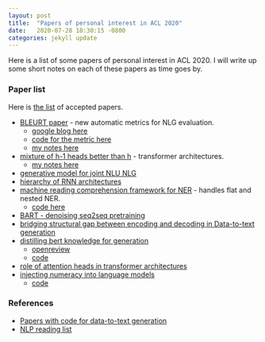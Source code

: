 ```yaml
---
layout: post
title:  "Papers of personal interest in ACL 2020"
date:   2020-07-28 18:30:15 -0800
categories: jekyll update
---
```


Here is a list of some papers of personal interest in ACL 2020. I will write up some
short notes on each of these papers as time goes by.

### Paper list
Here is [the list](https://acl2020.org/program/accepted/) of accepted papers.

* [BLEURT paper](https://www.aclweb.org/anthology/2020.acl-main.704/) - new automatic metrics for NLG evaluation.
  * [google blog here](https://ai.googleblog.com/2020/05/evaluating-natural-language-generation.html)
  * [code for the metric here](https://github.com/google-research/bleurt)
  * [my notes here](bleurt.html)
* [mixture of h-1 heads better than h](https://www.aclweb.org/anthology/2020.acl-main.587/) - transformer  architectures.
  * [my notes here](mixture-of-heads.html)
* [generative model for joint NLU NLG](https://www.aclweb.org/anthology/2020.acl-main.163/)
* [hierarchy of RNN architectures](https://www.aclweb.org/anthology/2020.acl-main.43.pdf)
* [machine reading comprehension framework for NER](https://www.aclweb.org/anthology/2020.acl-main.519.pdf) - handles flat and nested NER.
  * [code here](https://github.com/ShannonAI/mrc-for-flat-nested-ner)
* [BART - denoising seq2seq pretraining](https://www.aclweb.org/anthology/2020.acl-main.703/)
* [bridging structural gap between encoding and decoding in Data-to-text generation](https://www.aclweb.org/anthology/2020.acl-main.224/)
* [distilling bert knowledge for generation](https://www.aclweb.org/anthology/2020.acl-main.705.pdf)
  * [openreview](https://openreview.net/forum?id=Bkgz_krKPB)
  * [code](https://github.com/castorini/d-bert)
* [role of attention heads in transformer architectures](https://www.aclweb.org/anthology/2020.acl-main.311/#:~:text=Abstract,is%20unique%20in%20the%20architecture.)
* [injecting numeracy into language models](https://www.aclweb.org/anthology/2020.acl-main.89.pdf)
  * [code](https://github.com/ag1988/injecting_numeracy)

### References
* [Papers with code for data-to-text generation](https://paperswithcode.com/task/data-to-text-generation/codeless)
* [NLP reading list](https://github.com/changwookjun/nlp-paper#probe)

